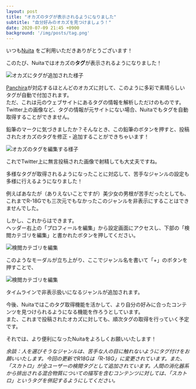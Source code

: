 ```yaml
---
layout: post
title: "オカズのタグが表示されるようになりました"
subtitle: "自分好みのオカズを見つけましょう！"
date: 2020-07-09 21:45 +0900
background: '/img/posts/tag.png'
---
```


いつも[Nuita](https://nuita.net) をご利用いただきありがとうございます！

このたび、Nuitaではオカズの**タグ**が表示されるようになりました！

![オカズにタグが追加された様子]({{site.baseurl}}img/content/tags_on_nweet.png)

[Panchira](https://github.com/nuita/panchira)が対応するほとんどのオカズに対して、このように多彩で素晴らしいタグが自動で付加されます。  
ただ、これは元のウェブサイトにあるタグの情報を解析しただけのものです。Twitter上の画像など、タグの情報が元サイトにない場合、Nuitaでもタグを自動取得することができません。

鉛筆のマークに気づきましたか？そんなとき、この鉛筆のボタンを押すと、投稿されたオカズのタグを修正・追加することができちゃいます！

![オカズのタグを編集する様子]({{site.baseurl}}img/content/tag_edit.png)

これでTwitter上に無言投稿された画像で射精しても大丈夫ですね。


多様なタグが取得されるようになったことに対応して、苦手なジャンルの設定も多様に行えるようになりました！

例えばあなたが（ありえないことですが）美少女の男根が苦手だったとしても、これまでR-18Gでも三次元でもなかったこのジャンルを非表示にすることはできませんでした。

しかし、これからはできます。  
ヘッダー右上の「プロフィールを編集」から設定画面にアクセスし、下部の「検閲カテゴリを編集」と書かれたボタンを押してください。

![検閲カテゴリを編集]({{site.baseurl}}img/content/censoring_edit.png)

このようなモーダルが立ち上がり、ここでジャンル名を書いて「+」のボタンを押すことで、

![検閲カテゴリを編集]({{site.baseurl}}img/content/censoring_edit2.png)

タイムラインで非表示扱いになるジャンルが追加されます。

今後、Nuitaではこのタグ取得機能を活かして、より自分の好みに合ったコンテンツを見つけられるようになる機能を作ろうとしています。  
また、これまで投稿されたオカズに対しても、順次タグの取得を行っていく予定です。

それでは、より便利になったNuitaをよろしくお願いいたします！

*余談：人を選びそうなジャンルは、苦手な人の目に触れないようにタグ付けをお願いいたします。今回の更新でR18Gは「R-18G」に変更されています。また、「スカトロ」が全ユーザーの検閲タグとして追加されています。人間の消化器系から排出される混合物質についての描写を含むコンテンツに対しては、「スカトロ」というタグを併記するようにしてください。*